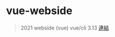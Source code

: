 # vue-webside
> 2021 webside (vue)
> vue/cli 3.13
> [連結](https://apeix2.github.io/vue-webside/dist/#/)
